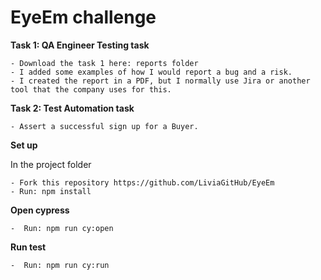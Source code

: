 # EyeEm challenge

**Task 1: QA Engineer Testing task**

    - Download the task 1 here: reports folder
    - I added some examples of how I would report a bug and a risk.
    - I created the report in a PDF, but I normally use Jira or another tool that the company uses for this.

**Task 2: Test Automation task**

    - Assert a successful sign up for a Buyer.

**Set up**

In the project folder
    
    - Fork this repository https://github.com/LiviaGitHub/EyeEm
    - Run: npm install

**Open cypress**

    -  Run: npm run cy:open
    
**Run test**

    -  Run: npm run cy:run 
    